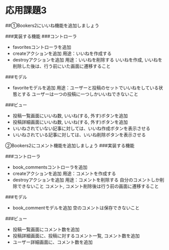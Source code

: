 # 応用課題3
##①Bookers2にいいね機能を追加しましょう

###実装する機能
###コントローラ
- favoritesコントローラを追加
- createアクションを追加
用途：いいねを作成する
- destroyアクションを追加
用途：いいねを削除する
いいねを作成, いいねを削除した後は、行う前にいた画面に遷移すること

###モデル
- favoriteモデルを追加
用途：ユーザーと投稿のセットでいいねをしている状態とする
ユーザーは一つの投稿に一つしかいいねできないこと

###ビュー
- 投稿一覧画面にいいね数, いいね(する, 外す)ボタンを追加
- 投稿詳細画面にいいね数, いいね(する, 外す)ボタンを追加
- いいねされていない記事に対しては、いいね作成ボタンを表示させる
- いいねされている記事に対しては、いいね削除ボタンを表示させる

②Bookers2にコメント機能を追加しましょう
###実装する機能

###コントローラ
- book_commentsコントローラを追加
- createアクションを追加
用途：コメントを作成する
- destroyアクションを追加
用途：コメントを削除する
自分のコメントしか削除できないこと
コメント, コメント削除後は行う前の画面に遷移すること

###モデル
- book_commentモデルを追加 空のコメントは保存できないこと

###ビュー
- 投稿一覧画面にコメント数を追加
- 投稿詳細画面に、投稿に対するコメント一覧, コメント数を追加
- ユーザー詳細画面に、コメント数を追加